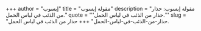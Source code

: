 +++
author = "إيسوب"
title = "مقولة إيسوب"
description = "مقولة إيسوب: حذار من الذئب في لباس الحمل."
quote = '''حذار من الذئب في لباس الحمل.'''
slug = "حذار-من-الذئب-في-لباس-الحمل"
+++
حذار من الذئب في لباس الحمل.
